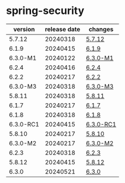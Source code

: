 # spring-security

|  version  | release date |               changes                |
|-----------|--------------|--------------------------------------|
| 5.7.12    | 20240318     | [5.7.12](./5.7.12-20240318.md)       |
| 6.1.9     | 20240415     | [6.1.9](./6.1.9-20240415.md)         |
| 6.3.0-M1  | 20240122     | [6.3.0-M1](./6.3.0-M1-20240122.md)   |
| 6.2.4     | 20240416     | [6.2.4](./6.2.4-20240416.md)         |
| 6.2.2     | 20240217     | [6.2.2](./6.2.2-20240217.md)         |
| 6.3.0-M3  | 20240318     | [6.3.0-M3](./6.3.0-M3-20240318.md)   |
| 5.8.11    | 20240318     | [5.8.11](./5.8.11-20240318.md)       |
| 6.1.7     | 20240217     | [6.1.7](./6.1.7-20240217.md)         |
| 6.1.8     | 20240318     | [6.1.8](./6.1.8-20240318.md)         |
| 6.3.0-RC1 | 20240415     | [6.3.0-RC1](./6.3.0-RC1-20240415.md) |
| 5.8.10    | 20240217     | [5.8.10](./5.8.10-20240217.md)       |
| 6.3.0-M2  | 20240217     | [6.3.0-M2](./6.3.0-M2-20240217.md)   |
| 6.2.3     | 20240318     | [6.2.3](./6.2.3-20240318.md)         |
| 5.8.12    | 20240415     | [5.8.12](./5.8.12-20240415.md)       |
| 6.3.0     | 20240521     | [6.3.0](./6.3.0-20240521.md)         |

